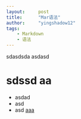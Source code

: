 ```yaml
---
layout:     post
title:      "Mar语法"
author:     "yingshadow12"
tags:
    - Markdown
    - 语法
---
```

sdasdsda
asdasd
# sdssd aa
* asdad
* asd
* asd
  [aaa](helloo.com)
